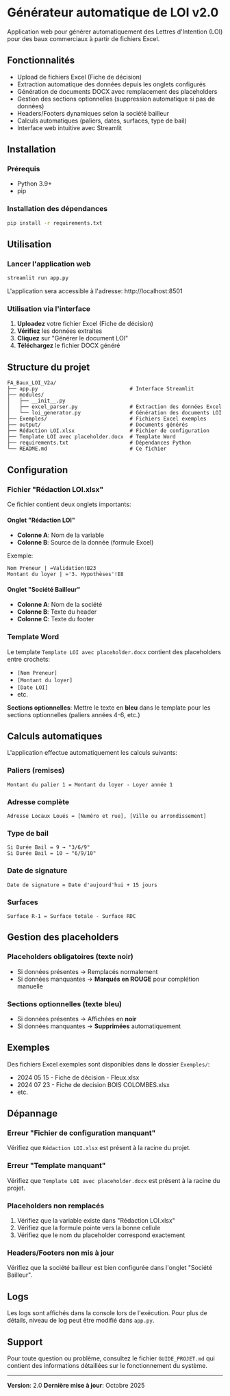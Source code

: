 # Générateur automatique de LOI v2.0

Application web pour générer automatiquement des Lettres d'Intention (LOI) pour des baux commerciaux à partir de fichiers Excel.

## Fonctionnalités

- Upload de fichiers Excel (Fiche de décision)
- Extraction automatique des données depuis les onglets configurés
- Génération de documents DOCX avec remplacement des placeholders
- Gestion des sections optionnelles (suppression automatique si pas de données)
- Headers/Footers dynamiques selon la société bailleur
- Calculs automatiques (paliers, dates, surfaces, type de bail)
- Interface web intuitive avec Streamlit

## Installation

### Prérequis

- Python 3.9+
- pip

### Installation des dépendances

```bash
pip install -r requirements.txt
```

## Utilisation

### Lancer l'application web

```bash
streamlit run app.py
```

L'application sera accessible à l'adresse: http://localhost:8501

### Utilisation via l'interface

1. **Uploadez** votre fichier Excel (Fiche de décision)
2. **Vérifiez** les données extraites
3. **Cliquez** sur "Générer le document LOI"
4. **Téléchargez** le fichier DOCX généré

## Structure du projet

```
FA_Baux_LOI_V2a/
├── app.py                              # Interface Streamlit
├── modules/
│   ├── __init__.py
│   ├── excel_parser.py                 # Extraction des données Excel
│   └── loi_generator.py                # Génération des documents LOI
├── Exemples/                           # Fichiers Excel exemples
├── output/                             # Documents générés
├── Rédaction LOI.xlsx                  # Fichier de configuration
├── Template LOI avec placeholder.docx  # Template Word
├── requirements.txt                    # Dépendances Python
└── README.md                           # Ce fichier
```

## Configuration

### Fichier "Rédaction LOI.xlsx"

Ce fichier contient deux onglets importants:

#### Onglet "Rédaction LOI"
- **Colonne A**: Nom de la variable
- **Colonne B**: Source de la donnée (formule Excel)

Exemple:
```
Nom Preneur | =Validation!B23
Montant du loyer | ='3. Hypothèses'!E8
```

#### Onglet "Société Bailleur"
- **Colonne A**: Nom de la société
- **Colonne B**: Texte du header
- **Colonne C**: Texte du footer

### Template Word

Le template `Template LOI avec placeholder.docx` contient des placeholders entre crochets:
- `[Nom Preneur]`
- `[Montant du loyer]`
- `[Date LOI]`
- etc.

**Sections optionnelles**: Mettre le texte en **bleu** dans le template pour les sections optionnelles (paliers années 4-6, etc.)

## Calculs automatiques

L'application effectue automatiquement les calculs suivants:

### Paliers (remises)
```
Montant du palier 1 = Montant du loyer - Loyer année 1
```

### Adresse complète
```
Adresse Locaux Loués = [Numéro et rue], [Ville ou arrondissement]
```

### Type de bail
```
Si Durée Bail = 9 → "3/6/9"
Si Durée Bail = 10 → "6/9/10"
```

### Date de signature
```
Date de signature = Date d'aujourd'hui + 15 jours
```

### Surfaces
```
Surface R-1 = Surface totale - Surface RDC
```

## Gestion des placeholders

### Placeholders obligatoires (texte noir)
- Si données présentes → Remplacés normalement
- Si données manquantes → **Marqués en ROUGE** pour complétion manuelle

### Sections optionnelles (texte bleu)
- Si données présentes → Affichées en **noir**
- Si données manquantes → **Supprimées** automatiquement

## Exemples

Des fichiers Excel exemples sont disponibles dans le dossier `Exemples/`:
- 2024 05 15 - Fiche de décision - Fleux.xlsx
- 2024 07 23 - Fiche de decision BOIS COLOMBES.xlsx
- etc.

## Dépannage

### Erreur "Fichier de configuration manquant"
Vérifiez que `Rédaction LOI.xlsx` est présent à la racine du projet.

### Erreur "Template manquant"
Vérifiez que `Template LOI avec placeholder.docx` est présent à la racine du projet.

### Placeholders non remplacés
1. Vérifiez que la variable existe dans "Rédaction LOI.xlsx"
2. Vérifiez que la formule pointe vers la bonne cellule
3. Vérifiez que le nom du placeholder correspond exactement

### Headers/Footers non mis à jour
Vérifiez que la société bailleur est bien configurée dans l'onglet "Société Bailleur".

## Logs

Les logs sont affichés dans la console lors de l'exécution. Pour plus de détails, niveau de log peut être modifié dans `app.py`.

## Support

Pour toute question ou problème, consultez le fichier `GUIDE_PROJET.md` qui contient des informations détaillées sur le fonctionnement du système.

---

**Version**: 2.0
**Dernière mise à jour**: Octobre 2025

